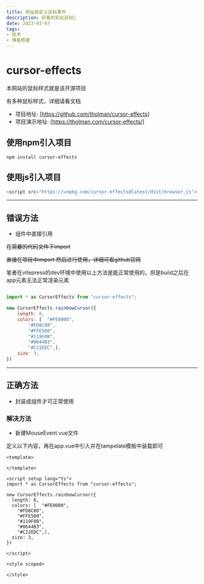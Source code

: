 ```yaml
---
title: 网站自定义鼠标事件
description: 好看的彩虹鼠标🌈
date: 2023-03-07
tags:
- 技术 
- 博客搭建
---
```


# cursor-effects
本网站的鼠标样式就是该开源项目

有多种鼠标样式，详细请看文档
- 项目地址: [https://github.com/tholman/cursor-effects]
- 项目演示地址: [https://tholman.com/cursor-effects/] 


## 使用npm引入项目
```shell
npm install cursor-effects
```
## 使用js引入项目

```js
<script src="https://unpkg.com/cursor-effects@latest/dist/browser.js"></script>
```

---
## 错误方法 
- 组件中直接引用

~~在需要的代码文件下import~~

~~直接在项目中import 然后进行使用，详细可看github官网~~

笔者在vitepress的dev环境中使用以上方法是能正常使用的，但是build之后在app元素无法正常渲染元素

```js

import * as CursorEffects from "cursor-effects";

new CursorEffects.rainbowCursor({
    length: 8,
    colors: [  "#FE0000",
        "#FD8C00",
        "#FFE500",
        "#119F0B",
        "#0644B3",
        "#C22EDC",],
    size: 3,
})
```
---
##  正确方法
- 封装成组件才可正常使用


### 解决方法

- 新建MouseEvent.vue文件

定义以下内容，再在app.vue中引入并在tampelate模板中装载即可
```vue
<template>

</template>

<script setup lang="ts">
import * as CursorEffects from "cursor-effects";

new CursorEffects.rainbowCursor({
  length: 8,
  colors: [  "#FE0000",
    "#FD8C00",
    "#FFE500",
    "#119F0B",
    "#0644B3",
    "#C22EDC",],
  size: 3,
})

</script>

<style scoped>

</style>
```